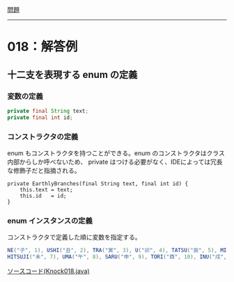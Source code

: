 [問題](../README.md)

***
# 018：解答例

## 十二支を表現する enum の定義

### 変数の定義

```java
private final String text;
private final int id;
```

### コンストラクタの定義
enum もコンストラクタを持つことができる。enum のコンストラクタはクラス内部からしか呼べないため、
private はつける必要がなく、IDEによっては冗長な修飾子だと指摘される。

```java:コンストラクタ
private EarthlyBranches(final String text, final int id) {
    this.text = text;
    this.id   = id;
}
```


### enum インスタンスの定義
コンストラクタで定義した順に変数を指定する。

```java
NE("子", 1), USHI("丑", 2), TRA("寅", 3), U("卯", 4), TATSU("辰", 5), MI("巳", 6),
HITSUJI("未", 7), UMA("午", 8), SARU("申", 9), TORI("酉", 10), INU("戌", 11), I("亥", 12);
```

[ソースコード(Knock018.java)](src/Knock018.java)
